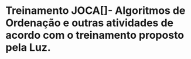 # Treinamento JOCA[]- Algoritmos de Ordenação e outras atividades de acordo com o treinamento proposto pela Luz. 
